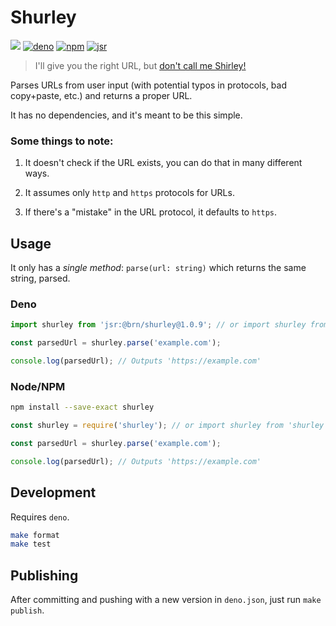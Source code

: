 # Shurley

[![](https://github.com/BrunoBernardino/shurley/workflows/Run%20Tests/badge.svg)](https://github.com/BrunoBernardino/shurley/actions?workflow=Run+Tests) [![deno](https://shield.deno.dev/x/shurley)](https://deno.land/x/shurley) [![npm](https://img.shields.io/npm/v/shurley.svg)](https://www.npmjs.com/package/shurley) [![jsr](https://jsr.io/badges/@brn/shurley)](https://jsr.io/@brn/shurley)

> I'll give you the right URL, but [don't call me Shirley!](https://www.youtube.com/watch?v=ixljWVyPby0)

Parses URLs from user input (with potential typos in protocols, bad copy+paste, etc.) and returns a proper URL.

It has no dependencies, and it's meant to be this simple.

### Some things to note:

1. It doesn't check if the URL exists, you can do that in many different ways.

2. It assumes only `http` and `https` protocols for URLs.

3. If there's a "mistake" in the URL protocol, it defaults to `https`.

## Usage

It only has a _single method_: `parse(url: string)` which returns the same string, parsed.

### Deno

```ts
import shurley from 'jsr:@brn/shurley@1.0.9'; // or import shurley from 'https://deno.land/x/shurley@1.0.9/mod.ts';

const parsedUrl = shurley.parse('example.com');

console.log(parsedUrl); // Outputs 'https://example.com'
```

### Node/NPM

```bash
npm install --save-exact shurley
```

```js
const shurley = require('shurley'); // or import shurley from 'shurley';

const parsedUrl = shurley.parse('example.com');

console.log(parsedUrl); // Outputs 'https://example.com'
```

## Development

Requires `deno`.

```bash
make format
make test
```

## Publishing

After committing and pushing with a new version in `deno.json`, just run `make publish`.

